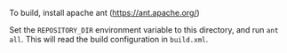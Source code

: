 To build, install apache ant (https://ant.apache.org/)

Set the `REPOSITORY_DIR` environment variable to this directory, and run `ant all`.
This will read the build configuration in `build.xml`.
